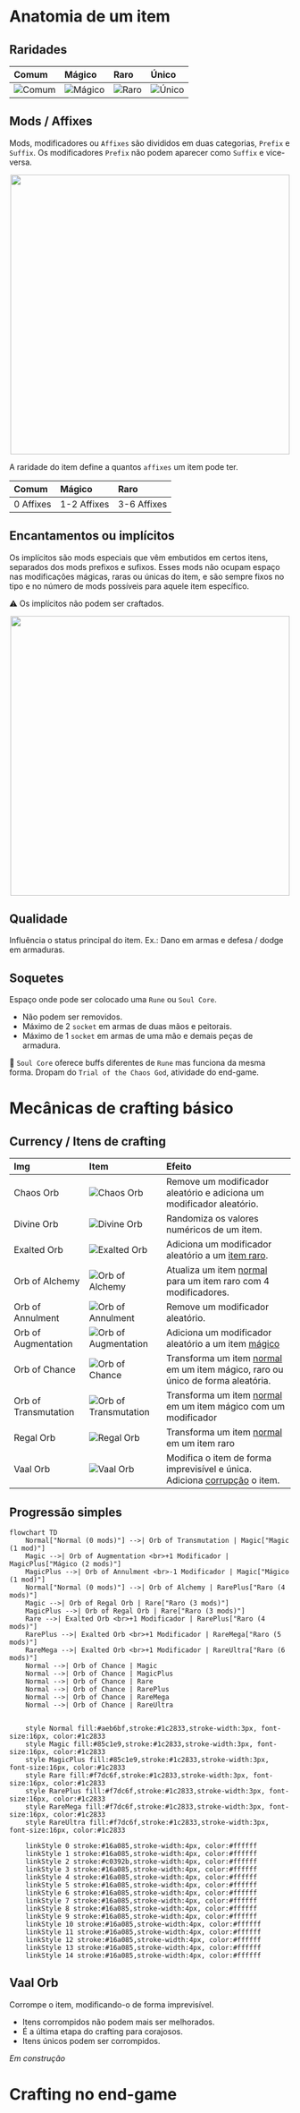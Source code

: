 # Anatomia de um item
##  Raridades
| Comum | Mágico | Raro | Único |
|:---|:---|:---|:---|
| ![Comum](img/itemComum.png) | ![Mágico](img/itemMagico.png) | ![Raro](img/itemRaro.png) | ![Único](img/itemUnico.png)|

## Mods / Affixes
Mods, modificadores ou `Affixes` são divididos em duas categorias, `Prefix` e `Suffix`. Os modificadores `Prefix` não podem aparecer como `Suffix` e vice-versa.

<p align="center">
  <img src="./img/itemRaroMarcado.png" width="500">
</p>



A raridade do item define a quantos `affixes` um item pode ter.

| Comum | Mágico | Raro |
|:---|:---|:---|
| 0 Affixes | 1-2 Affixes | 3-6 Affixes |

## Encantamentos ou implícitos
Os implícitos são mods especiais que vêm embutidos em certos itens, separados dos mods prefixos e sufixos. Esses mods não ocupam espaço nas modificações mágicas, raras ou únicas do item, e são sempre fixos no tipo e no número de mods possíveis para aquele item específico.

⚠️ Os implícitos não podem ser craftados.

<p align="center">
  <img src="./img/itemRaroImplicit.png" width="500">
</p>

## Qualidade
Influência o status principal do item. Ex.: Dano em armas e defesa / dodge em armaduras.

## Soquetes
Espaço onde pode ser colocado uma `Rune` ou `Soul Core`.
- Não podem ser removidos.
- Máximo de 2 `socket` em armas de duas mãos e peitorais.
- Máximo de 1 `socket` em armas de uma mão e demais peças de armadura.

💎 `Soul Core` oferece buffs diferentes de `Rune` mas funciona da mesma forma. Dropam do `Trial of the Chaos God`, atividade do end-game.

# Mecânicas de crafting básico

## Currency / Itens de crafting
| Img | Item |  Efeito |
|:---|:---|:---|
| Chaos Orb | ![Chaos Orb](img/chaosOrb.webp) | Remove um modificador aleatório e adiciona um modificador aleatório. |
| Divine Orb | ![Divine Orb](img/divineOrb.webp) | Randomiza os valores numéricos de um item. |
| Exalted Orb | ![Exalted Orb](img/exaltedOrb.webp) | Adiciona um modificador aleatório a um <ins>item raro</ins>. |
| Orb of Alchemy | ![Orb of Alchemy](img/orbOfAlchemy.webp) | Atualiza um item <ins>normal</ins> para um item raro com 4 modificadores. |
| Orb of Annulment | ![Orb of Annulment](img/orbOfAnnulment.webp) | Remove um modificador aleatório. |
| Orb of Augmentation | ![Orb of Augmentation](img/orbOfAugmentation.webp) | Adiciona um modificador aleatório a um item <ins>mágico</ins> |
| Orb of Chance | ![Orb of Chance](img/orbOfChance.webp) | Transforma um item <ins>normal</ins> em um item mágico, raro ou único de forma aleatória. |
| Orb of Transmutation | ![Orb of Transmutation](img/orbOfTransmutation.webp) | Transforma um item <ins>normal</ins> em um item mágico com um modificador |
| Regal Orb | ![Regal Orb](img/regalOrb.webp) | Transforma um item <ins>normal</ins> em um item raro |
| Vaal Orb | ![Vaal Orb](img/vaalOrb.webp) | Modifica o item de forma imprevisível e única. Adiciona [corrupção](#vaal-orb) o item. |



## Progressão simples

```mermaid
flowchart TD
    Normal["Normal (0 mods)"] -->| Orb of Transmutation | Magic["Magic (1 mod)"]
    Magic -->| Orb of Augmentation <br>+1 Modificador | MagicPlus["Mágico (2 mods)"]
    MagicPlus -->| Orb of Annulment <br>-1 Modificador | Magic["Mágico (1 mod)"]
    Normal["Normal (0 mods)"] -->| Orb of Alchemy | RarePlus["Raro (4 mods)"]
    Magic -->| Orb of Regal Orb | Rare["Raro (3 mods)"]
    MagicPlus -->| Orb of Regal Orb | Rare["Raro (3 mods)"]
    Rare -->| Exalted Orb <br>+1 Modificador | RarePlus["Raro (4 mods)"]
    RarePlus -->| Exalted Orb <br>+1 Modificador | RareMega["Raro (5 mods)"]
    RareMega -->| Exalted Orb <br>+1 Modificador | RareUltra["Raro (6 mods)"]
    Normal -->| Orb of Chance | Magic
    Normal -->| Orb of Chance | MagicPlus
    Normal -->| Orb of Chance | Rare
    Normal -->| Orb of Chance | RarePlus
    Normal -->| Orb of Chance | RareMega
    Normal -->| Orb of Chance | RareUltra


    style Normal fill:#aeb6bf,stroke:#1c2833,stroke-width:3px, font-size:16px, color:#1c2833
    style Magic fill:#85c1e9,stroke:#1c2833,stroke-width:3px, font-size:16px, color:#1c2833
    style MagicPlus fill:#85c1e9,stroke:#1c2833,stroke-width:3px, font-size:16px, color:#1c2833
    style Rare fill:#f7dc6f,stroke:#1c2833,stroke-width:3px, font-size:16px, color:#1c2833
    style RarePlus fill:#f7dc6f,stroke:#1c2833,stroke-width:3px, font-size:16px, color:#1c2833
    style RareMega fill:#f7dc6f,stroke:#1c2833,stroke-width:3px, font-size:16px, color:#1c2833
    style RareUltra fill:#f7dc6f,stroke:#1c2833,stroke-width:3px, font-size:16px, color:#1c2833

    linkStyle 0 stroke:#16a085,stroke-width:4px, color:#ffffff
    linkStyle 1 stroke:#16a085,stroke-width:4px, color:#ffffff
    linkStyle 2 stroke:#c0392b,stroke-width:4px, color:#ffffff
    linkStyle 3 stroke:#16a085,stroke-width:4px, color:#ffffff
    linkStyle 4 stroke:#16a085,stroke-width:4px, color:#ffffff
    linkStyle 5 stroke:#16a085,stroke-width:4px, color:#ffffff
    linkStyle 6 stroke:#16a085,stroke-width:4px, color:#ffffff
    linkStyle 7 stroke:#16a085,stroke-width:4px, color:#ffffff
    linkStyle 8 stroke:#16a085,stroke-width:4px, color:#ffffff
    linkStyle 9 stroke:#16a085,stroke-width:4px, color:#ffffff
    linkStyle 10 stroke:#16a085,stroke-width:4px, color:#ffffff
    linkStyle 11 stroke:#16a085,stroke-width:4px, color:#ffffff
    linkStyle 12 stroke:#16a085,stroke-width:4px, color:#ffffff
    linkStyle 13 stroke:#16a085,stroke-width:4px, color:#ffffff
    linkStyle 14 stroke:#16a085,stroke-width:4px, color:#ffffff
```
## Vaal Orb
Corrompe o item, modificando-o de forma imprevisível.
- Itens corrompidos não podem mais ser melhorados.
- É a última etapa do crafting para corajosos.
- Itens únicos podem ser corrompidos.

_Em construção_

# Crafting no end-game
